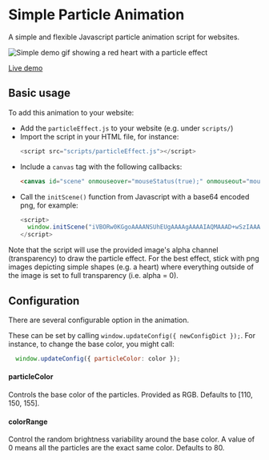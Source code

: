 # Simple Particle Animation

A simple and flexible Javascript particle animation script for websites.

![Simple demo gif showing a red heart with a particle effect](assets/demo.gif)

[Live demo](https://edoardodanna.github.io/simple-particle-animation/)

## Basic usage

To add this animation to your website:

- Add the `particleEffect.js` to your website (e.g. under `scripts/`)
- Import the script in your HTML file, for instance:
  ```js
  <script src="scripts/particleEffect.js"></script>
  ```
- Include a `canvas` tag with the following callbacks:
  ```html
  <canvas id="scene" onmouseover="mouseStatus(true);" onmouseout="mouseStatus(false);"></canvas>
  ```
- Call the `initScene()` function from Javascript with a base64 encoded png, for example:
  ```js
  <script>
    window.initScene("iVBORw0KGgoAAAANSUhEUgAAAAgAAAAIAQMAAAD+wSzIAAAABlBMVEX///+/v7+jQ3Y5AAAADklEQVQI12P4AIX8EAgALgAD/aNpbtEAAAAASUVORK5CYII");
  </script>
  ```

Note that the script will use the provided image's alpha channel (transparency) to draw the particle effect. For the best effect, stick with png images depicting simple shapes (e.g. a heart) where everything outside of the image is set to full transparency (i.e. alpha = 0).

## Configuration
There are several configurable option in the animation.

These can be set by calling `window.updateConfig({ newConfigDict });`. For instance, to change the base color, you might call:
```js
  window.updateConfig({ particleColor: color });
```

#### particleColor
Controls the base color of the particles. Provided as RGB.
Defaults to [110, 150, 155].

#### colorRange
Control the random brightness variability around the base color. A value of 0 means all the particles are the exact same color.
Defaults to 80.
